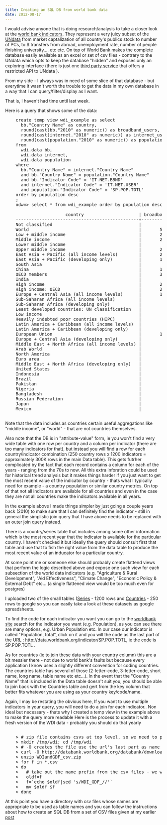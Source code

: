 ```yaml
---
title: Creating an SQL DB from world bank data 
date: 2012-08-17
---
```


I would advise anyone that is doing research/analysis to take a closer look at the 
[world bank indicators](http://data.worldbank.org/indicator/all).
They represent a very juicy subset of the [UNdata](http://data.un.org) 
from market captalization of all country's publics stock to number of PCs, to $ transfers from abroad, unemployment rate, number of people finishing university…. etc etc.
On top of World Bank makes the complete database easily available as an excel or set of csv files - contrary to the UNdata which opts to keep the database "hidden" and exposes only an exploring interface (there is just one [third party service](http://www.undata-api.org) that offers a restricted API to UNdata ).

From my side - I always was in need of some slice of that database - but everytime it wasn't worth the trouble to get the data in my own database in a way that I can query/filter/display as I want.

That is, I haven't had time until last week.

Here is a query that shows some of the data:

<pre>
    create temp view wdi_example as select
      bb."Country Name" as country,
      round(cast(bb."2010" as numeric)) as broadband_users,
      round(cast(internet."2010" as numeric)) as internet_users,
      round(cast(population."2010" as numeric)) as population
    from
      wdi.data bb,
      wdi.data internet,
      wdi.data population
    where
      bb."Country Name" = internet."Country Name"
      and bb."Country Name" = population."Country Name"
      and bb."Indicator Code" = 'IT.NET.BBND'
      and internet."Indicator Code" = 'IT.NET.USER'
      and population."Indicator Code" = 'SP.POP.TOTL'
    order by population desc
    ;
    odw=> select * from wdi_example order by population desc;

                       country                     | broadband_users | internet_users | population 
    -----------------------------------------------+-----------------+----------------+------------
    Not classified                                 |                 |                |           
    World                                          |       529552633 |     2038625951 | 6894377794
    Low + middle income                            |       231326829 |     1211559964 | 5766461466
    Middle income                                  |       230963174 |     1171514374 | 4966657601
    Lower middle income                            |        26129949 |      334184408 | 2494159560
    Upper middle income                            |       204833225 |      837329966 | 2472498041
    East Asia + Pacific (all income levels)        |       205613769 |      749045994 | 2201613485
    East Asia + Pacific (developing only)          |       139030021 |      563285528 | 1961101773
    South Asia                                     |        11893861 |      132800217 | 1632939098
    China                                          |       126337000 |      460077957 | 1337825000
    OECD members                                   |       304879562 |      844430192 | 1237234841
    India                                          |        10990000 |       91846075 | 1224614327
    High income                                    |       298225804 |      827065987 | 1127916328
    High income: OECD                              |       284686258 |      772541200 | 1033945781
    Europe + Central Asia (all income levels)      |       167104549 |      512371917 |  891039428
    Sub-Saharan Africa (all income levels)         |         1477152 |       89458998 |  853931672
    Sub-Saharan Africa (developing only)           |         1475966 |       89416974 |  853231271
    Least developed countries: UN classification   |          699160 |       35242769 |  825210584
    Low income                                     |          363655 |       40045590 |  799803865
    Heavily indebted poor countries (HIPC)         |          679731 |       28981478 |  620267812
    Latin America + Caribbean (all income levels)  |        38534602 |      200827202 |  588757676
    Latin America + Caribbean (developing only)    |        37695393 |      198016893 |  582501932
    European Union                                 |       130004397 |      355546517 |  502302566
    Europe + Central Asia (developing only)        |        36772909 |      158676575 |  405670230
    Middle East + North Africa (all income levels) |         9026704 |       96625274 |  382556328
    Arab World                                     |         6716509 |       81902398 |  347672135
    North America                                  |        95901996 |      257496348 |  343540107
    Euro area                                      |        91720222 |      236149428 |  331943805
    Middle East + North Africa (developing only)   |         4458679 |       69363777 |  331017162
    United States                                  |        85723155 |      229684122 |  309349689
    Indonesia                                      |         1900300 |       23747223 |  239870937
    Brazil                                         |        13266310 |       79245740 |  194946470
    Pakistan                                       |          531787 |       29128970 |  173593383
    Nigeria                                        |           99108 |       45039711 |  158423182
    Bangladesh                                     |           60000 |        5501609 |  148692131
    Russian Federation                             |        15700000 |       61472011 |  141920000
    Japan                                          |        34044729 |       98951089 |  127450459
    Mexico                                         |        11325022 |       35217856 |  113423047

</pre>

Note that the data includes as countries certain useful aggregations like "middle income", or "world" - that are not countries themselves.

Also note that the DB is in "attribute-value" form, ie you won't find a very wide table with one row per country and a column per indicator  (there are too many indicators for that), but instead you will find a row for each country/indicator combination (250 country rows x 1200 indicators = approximately 300K rows in the main Data table). 
This gets futrher complicated by the fact that each record contains a column for each of the years - ranging from the 70s to now. All this extra inforation could be used for historical trend analysis but it makes things harder if you just want to get the most recent value of the indicator by country - thats what I typically need for example - a country population or similar country metrics.
On top of that not all indicators are available for all countries and even in the case they are not all countries make the indicators available in all years.

In the example above I made things simpler by just going a couple years back (2010) to make sure that I can definitely find the indicator - still in general the simplistic join query that I have above needs to be replaced with an outer join query instead.

There is a country/series table that includes among some other information which is the most recent year that the indicator is available for the particular country. I haven't checked it but ideally the query should consult first that table and use that to fish the right value from the data table to produce the most recent value of an inducator for a particular country.

At some point me or someone else should probably create flattend views that perform the logic described above and expose one such view for each subsection of the world data indicators (e.g. "Agriculture & Rural Development", "Aid Effectiveness", "Climate Change", "Economic Policy & External Debt" etc...  (a single flattened view would be too much even for postgres)

I uploaded two of the small tables ([Series](https://docs.google.com/spreadsheet/ccc?key=0AuEZc8NNSRlzdE5ZcTlkYnNyWUdmRXc4T214czlrZWc) - 1200 rows and [Countries](https://docs.google.com/spreadsheet/ccc?key=0AuEZc8NNSRlzdExya1Z4RzhiTVlPVU52R3dRWkJyNmc) - 250 rows to google so you can easily take a look at these datasets as google spreadsheets.

To find the code for each indicator you want you can go to the [worldbank site](http://data.worldbank.org/indicator/all) search for the indicator you want (e.g. Population), as you can see there are many options, e.g. Urban Population etc. In our case our indicator is called "Population, total", click on it and you will the code as the last part of the URL : http://data.worldbank.org/indicator/SP.POP.TOTL, ie the code is SP.POP.TOTL  . 

As for countries (ie to join these data with your country column) this are a bit messier there - not due to world bank's faults but because every application I know uses a slightly different convention for coding countries. The countries table has several of those (2-letter-code, 3-letter-code, short name, long name, table name etc etc...). In the event that the "Country Name" that is included in the Data table doesn't suit you, you should be able to join back with the Countries table and gert from the key column that better fits whatever you are using as your country key/code/name.


Again, I may be restating the obvious here, If you want to use multiple indicators in your query, you will need to do a join for each indicator..  Non ideal but necessary - thats why I created a temp view in the example above to make the query more readable
Here is the process to update it with a fresh version of the WDI data - probably you should do that yearly

<pre>

    > # zip file contains csvs at top level, so we need to put things ourselves in a directory
    > mkdir /tmp/wdi; cd /tmp/wdi
    > # -O creates the file use the url's last part as name
    > curl -O http://databank.worldbank.org/databank/download/WDIandGDF_csv.zip
    > unzip WDIandGDF_csv.zip
    > for f in *.csv
    > do 
    >   # take out the name prefix from the csv files - we will rely on the file names for table names
    >   oldf=f
    >   f=`echo $oldf|sed 's/WDI_GDF_//'`
    >   mv $oldf $f
    > done
</pre>

At this point you have a directory with csv files whose names are appropriate to be used as table names and you can follow the instructions
about how to create an SQL DB from a set of CSV files given at my earlier [post](2012-08-15-creating-sql-db-from-csv-files.html)

